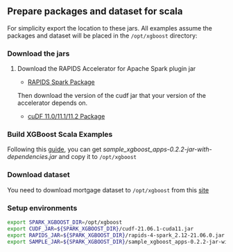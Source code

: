 ## Prepare packages and dataset for scala

For simplicity export the location to these jars. All examples assume the packages and dataset will be placed in the `/opt/xgboost` directory:

### Download the jars

1. Download the RAPIDS Accelerator for Apache Spark plugin jar
   * [RAPIDS Spark Package](https://repo1.maven.org/maven2/com/nvidia/rapids-4-spark_2.12/21.06.0/rapids-4-spark_2.12-21.06.0.jar)
  
   Then download the version of the cudf jar that your version of the accelerator depends on.

     * [cuDF 11.0/11.1/11.2 Package](https://repo1.maven.org/maven2/ai/rapids/cudf/21.06.1/cudf-21.06.1-cuda11.jar)

### Build XGBoost Scala Examples

Following this [guide](/getting-started-guides/building-sample-apps/scala.md), you can get *sample_xgboost_apps-0.2.2-jar-with-dependencies.jar* and copy it to `/opt/xgboost`

### Download dataset

You need to download mortgage dataset to `/opt/xgboost` from this [site](https://rapidsai.github.io/demos/datasets/mortgage-data)

### Setup environments

``` bash
export SPARK_XGBOOST_DIR=/opt/xgboost
export CUDF_JAR=${SPARK_XGBOOST_DIR}/cudf-21.06.1-cuda11.jar
export RAPIDS_JAR=${SPARK_XGBOOST_DIR}/rapids-4-spark_2.12-21.06.0.jar
export SAMPLE_JAR=${SPARK_XGBOOST_DIR}/sample_xgboost_apps-0.2.2-jar-with-dependencies.jar
```
